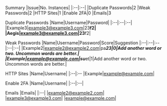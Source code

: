 
Summary
|Issue|No. Instances|
|:--|:--|
|Duplicate Passwords|2
|Weak Passwords|2
|HTTP Sites|1
|Enable 2FA|0
|Emails|3

Duplicate Passwords
|Name|Username|Password|
|:--|:--|:--|
|Example3|example3@example3.com|23************************************f2|
|Aegis|example3@example3.com|23************************************f2|

Weak Passwords
|Name|Username|Password|Score|Suggestion
|:--|:--|:--|:--|:--|
|Example2|example2@example2.com|pa*******23|0|Add another word or two. Uncommon words are better.|
|Example|example@example.com|su*******et|1|Add another word or two. Uncommon words are better.|

HTTP Sites
|Name|Username|
|:--|:--
|Example|example@example.com|

Enable 2FA
|Name|Username|
|:--|:--|


Emails
|Emails|
|:--|
|example2@example2.com|
|example3@example3.com|
|example@example.com|